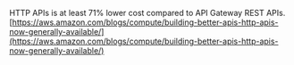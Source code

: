HTTP APIs is at least 71% lower cost compared to API Gateway REST APIs.
[https://aws.amazon.com/blogs/compute/building-better-apis-http-apis-now-generally-available/](https://aws.amazon.com/blogs/compute/building-better-apis-http-apis-now-generally-available/)
